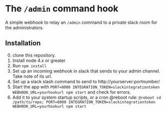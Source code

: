 The `/admin` command hook
=========================

A simple webhook to relay an `/admin` command to a private slack room for the administrators.

Installation
------------

0. clone this repository.
1. Install node 4.x or greater
2. Run `npm install`
3. Set up an incoming webhook in slack that sends to your admin channel. Take note of its url.
4. Set up a slack slash command to send to http://yourserver:portnumber/
5. Start the app with `PORT=8080 INTEGRATION_TOKEN=slackintegrationtoken WEBHOOK_URL=yourhookurl npm start` and check for errors.
6. Add it to your system startup scripts, or a cron @reboot rule: `@reboot cd /path/to/repo; PORT=8080 INTEGRATION_TOKEN=slackintegrationtoken WEBHOOK_URL=yourhookurl npm start`
